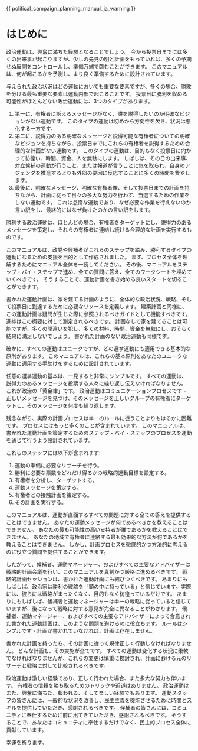 {{ political_campaign_planning_manual_ja_warning }}
# はじめに
政治運動は、興奮に満ちた経験となることでしょう。
今から投票日までには多くの出来事が起こりますが、少しの先見の明と計画をもっていれば、多くの予期せぬ展開をコントロールし、準備万端で臨むことができます。
このマニュアルは、何が起こるかを予測し、より良く準備するために設計されています。

与えられた政治状況はどの運動においても重要な要素ですが、多くの場合、勝敗を分ける最も重要な要素は運動内部で起こることです。
投票日に勝利を収める可能性がほとんどない政治運動には、3つのタイプがあります。

1. 第一に、有権者に訴えるメッセージがなく、誰を説得したいのか明確なビジョンがない運動です。
   このタイプの運動は初めから方向性を欠き、状況は悪化する一方です。
2. 第二に、説得力のある明確なメッセージと説得可能な有権者についての明確なビジョンを持ちながら、投票日までにこれらの有権者を説得するための合理的な計画がない運動です。
   このタイプの運動は、目的もなく投票日に向かって彷徨い、時間、資金、人を無駄にします。
   しばしば、その日の出来事、対立候補の運動が行うこと、または報道が言うことに気を取られ、自身のアジェンダを推進するよりも外部の要因に反応することに多くの時間を費やします。
3. 最後に、明確なメッセージ、明確な有権者像、そして投票日までの計画を持ちながら、計画に従って日々の多大な努力を行わず、当選するための作業をしない運動です。
   これは怠惰な運動であり、なぜ必要な作業を行えないのか言い訳をし、最終的にはなぜ負けたのかの言い訳をします。

勝利する政治運動は、ほとんどの場合、有権者をターゲットにし、説得力のあるメッセージを策定し、それらの有権者に連絡し続ける合理的な計画を実行するものです。

このマニュアルは、政党や候補者がこれらのステップを踏み、勝利するタイプの運動になるための支援を目的として作成されました。
まず、プロセス全体を理解するためにマニュアル全体を一読してください。
その後、マニュアルをステップ・バイ・ステップで進め、全ての質問に答え、全てのワークシートを埋めていくべきです。
そうすることで、運動計画を書き始める良いスタートを切ることができます。

書かれた運動計画は、家を建てる計画のように、全体的な政治状況、戦略、そして投票日に到達するために必要なリソースを定義します。
建築計画と同様に、この運動計画は疑問が生じた際に参照されるべきガイドとして機能すべきです。
進捗はこの概要に対して測定されるべきです。
計画なしで家を建てることは可能ですが、多くの間違いを犯し、多くの材料、時間、資金を無駄にし、おそらく結果に満足しないでしょう。
書かれた計画のない政治運動も同様です。

確かに、すべての運動はユニークですが、どの選挙運動にも適用できる基本的な原則があります。
このマニュアルは、これらの基本原則をあなたのユニークな運動に適用する手助けをするために設計されています。

任意の選挙運動の基本は、一見すると非常にシンプルです。
すべての運動は、説得力のあるメッセージを投票する人々に繰り返し伝えなければなりません。
これが政治の「黄金律」です。
政治運動はコミュニケーションプロセスです - 正しいメッセージを見つけ、そのメッセージを正しいグループの有権者にターゲットし、そのメッセージを何度も繰り返します。

残念ながら、実際の計画プロセスは単一のルールに従うことよりもはるかに困難です。
プロセスにはもっと多くのことが含まれています。
このマニュアルは、書かれた運動計画を策定するためのステップ・バイ・ステップのプロセスを運動を通じて行うよう設計されています。

これらのステップには以下が含まれます:
1. 運動の準備に必要なリサーチを行う。
2. 勝利に必要な票数をどれだけ得るかの戦略的運動目標を設定する。
3. 有権者を分析し、ターゲットする。
4. 運動メッセージを策定する。
5. 有権者との接触計画を策定する。
6. その計画を実行する。

このマニュアルは、運動が直面するすべての問題に対する全ての答えを提供することはできません。
あなたの運動メッセージが何であるべきかを教えることはできません。
あなたの最も可能性の高い支持者が誰であるかを教えることはできません。
あなたの地域で有権者に連絡する最も効果的な方法が何であるかを教えることはできません。
しかし、計画プロセスを徹底的かつ方法的に考えるのに役立つ質問を提供することができます。

したがって、候補者、運動マネージャー、およびすべての主要なアドバイザーは戦略的計画会議を行い、このマニュアルを真剣かつ厳格に進めるべきです。
戦略的計画セッションは、書かれた運動計画にも結びつくべきです。
あまりにもしばしば、政治家は勝利の戦略を「頭の中に持っている」と信じています。実際には、彼らには戦略がまったくなく、目的もなく彷徨っているだけです。
あまりにもしばしば、候補者と運動マネージャーは単一の戦略に従っていると信じていますが、後になって戦略に対する意見が完全に異なることがわかります。
候補者、運動マネージャー、およびすべての主要なアドバイザーによって合意された書かれた運動計画は、このような問題を避けるのに役立ちます。
ルールはシンプルです - 計画が書かれていなければ、計画は存在しません。

書かれた計画を持ったら、その計画に従って規律正しく行動しなければなりません。
どんな計画も、その実施が全てです。
すべての運動は変化する状況に柔軟でなければなりませんが、これらの変更は慎重に検討され、計画における元のリサーチと戦略に対して比較されるべきです。

政治運動は激しい経験であり、正しく行われた場合、また多大な努力も伴います。
有権者の信頼を勝ち取るためのトリックや近道はありません。
政治運動はまた、興奮に満ちた、報われる、そして楽しい経験でもあります。
運動スタッフの皆さんには、一般的な状況を改善し、民主主義を機能させるために時間とスキルを提供していただき、感謝されるべきです。
候補者の皆さんには、コミュニティに奉仕するために前に出てきていただき、感謝されるべきです。
そうすることで、あなたはコミュニティに奉仕するだけでなく、民主的プロセス全体に貢献しています。

幸運を祈ります。
